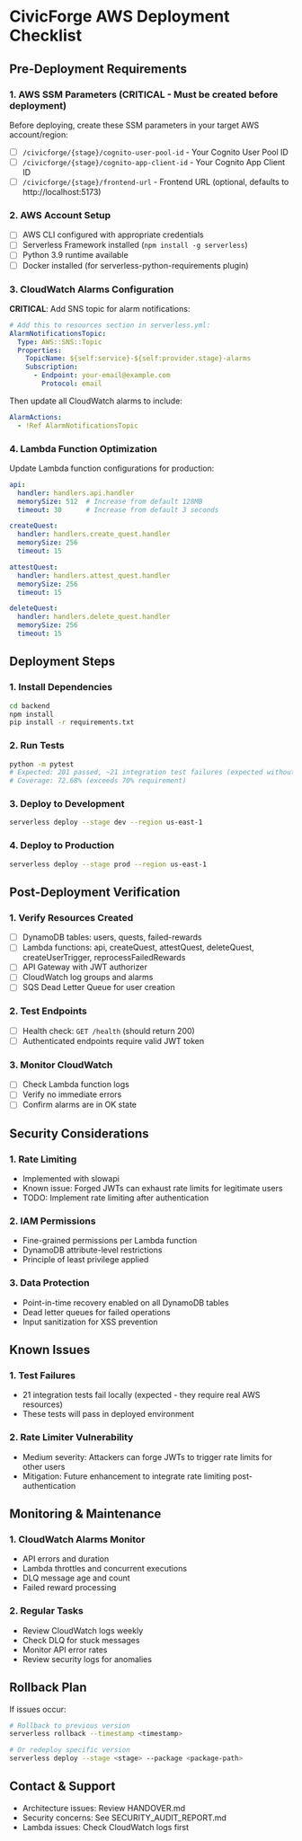 # CivicForge AWS Deployment Checklist

## Pre-Deployment Requirements

### 1. AWS SSM Parameters (CRITICAL - Must be created before deployment)
Before deploying, create these SSM parameters in your target AWS account/region:
- [ ] `/civicforge/{stage}/cognito-user-pool-id` - Your Cognito User Pool ID
- [ ] `/civicforge/{stage}/cognito-app-client-id` - Your Cognito App Client ID
- [ ] `/civicforge/{stage}/frontend-url` - Frontend URL (optional, defaults to http://localhost:5173)

### 2. AWS Account Setup
- [ ] AWS CLI configured with appropriate credentials
- [ ] Serverless Framework installed (`npm install -g serverless`)
- [ ] Python 3.9 runtime available
- [ ] Docker installed (for serverless-python-requirements plugin)

### 3. CloudWatch Alarms Configuration
**CRITICAL**: Add SNS topic for alarm notifications:
```yaml
# Add this to resources section in serverless.yml:
AlarmNotificationsTopic:
  Type: AWS::SNS::Topic
  Properties:
    TopicName: ${self:service}-${self:provider.stage}-alarms
    Subscription:
      - Endpoint: your-email@example.com
        Protocol: email
```

Then update all CloudWatch alarms to include:
```yaml
AlarmActions:
  - !Ref AlarmNotificationsTopic
```

### 4. Lambda Function Optimization
Update Lambda function configurations for production:
```yaml
api:
  handler: handlers.api.handler
  memorySize: 512  # Increase from default 128MB
  timeout: 30      # Increase from default 3 seconds

createQuest:
  handler: handlers.create_quest.handler
  memorySize: 256
  timeout: 15

attestQuest:
  handler: handlers.attest_quest.handler
  memorySize: 256
  timeout: 15

deleteQuest:
  handler: handlers.delete_quest.handler
  memorySize: 256
  timeout: 15
```

## Deployment Steps

### 1. Install Dependencies
```bash
cd backend
npm install
pip install -r requirements.txt
```

### 2. Run Tests
```bash
python -m pytest
# Expected: 201 passed, ~21 integration test failures (expected without real AWS resources)
# Coverage: 72.68% (exceeds 70% requirement)
```

### 3. Deploy to Development
```bash
serverless deploy --stage dev --region us-east-1
```

### 4. Deploy to Production
```bash
serverless deploy --stage prod --region us-east-1
```

## Post-Deployment Verification

### 1. Verify Resources Created
- [ ] DynamoDB tables: users, quests, failed-rewards
- [ ] Lambda functions: api, createQuest, attestQuest, deleteQuest, createUserTrigger, reprocessFailedRewards
- [ ] API Gateway with JWT authorizer
- [ ] CloudWatch log groups and alarms
- [ ] SQS Dead Letter Queue for user creation

### 2. Test Endpoints
- [ ] Health check: `GET /health` (should return 200)
- [ ] Authenticated endpoints require valid JWT token

### 3. Monitor CloudWatch
- [ ] Check Lambda function logs
- [ ] Verify no immediate errors
- [ ] Confirm alarms are in OK state

## Security Considerations

### 1. Rate Limiting
- Implemented with slowapi
- Known issue: Forged JWTs can exhaust rate limits for legitimate users
- TODO: Implement rate limiting after authentication

### 2. IAM Permissions
- Fine-grained permissions per Lambda function
- DynamoDB attribute-level restrictions
- Principle of least privilege applied

### 3. Data Protection
- Point-in-time recovery enabled on all DynamoDB tables
- Dead letter queues for failed operations
- Input sanitization for XSS prevention

## Known Issues

### 1. Test Failures
- 21 integration tests fail locally (expected - they require real AWS resources)
- These tests will pass in deployed environment

### 2. Rate Limiter Vulnerability
- Medium severity: Attackers can forge JWTs to trigger rate limits for other users
- Mitigation: Future enhancement to integrate rate limiting post-authentication

## Monitoring & Maintenance

### 1. CloudWatch Alarms Monitor
- API errors and duration
- Lambda throttles and concurrent executions
- DLQ message age and count
- Failed reward processing

### 2. Regular Tasks
- Review CloudWatch logs weekly
- Check DLQ for stuck messages
- Monitor API error rates
- Review security logs for anomalies

## Rollback Plan

If issues occur:
```bash
# Rollback to previous version
serverless rollback --timestamp <timestamp>

# Or redeploy specific version
serverless deploy --stage <stage> --package <package-path>
```

## Contact & Support

- Architecture issues: Review HANDOVER.md
- Security concerns: See SECURITY_AUDIT_REPORT.md
- Lambda issues: Check CloudWatch logs first